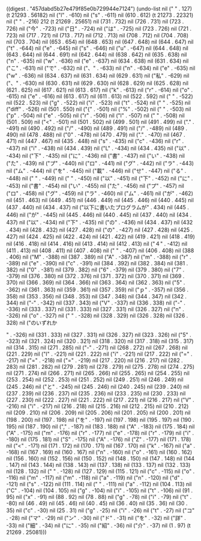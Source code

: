 
((digest . "457dabd5b27e479f85e0b729944e7124") (undo-list nil ("
" . 127) (t 21293 . 56182) nil ("l" . -610) nil ("s" . -611) nil (610 . 612) (t 21273 . 22321) nil ("
" . -216) 212 (t 21269 . 25651) nil (731 . 732) nil (726 . 731) nil (723 . 726) nil ("今" . -723) nil ("日" . -724) nil ("は" . -725) nil (723 . 726) nil (721 . 723) nil (717 . 721) nil (713 . 717) nil (712 . 713) nil (708 . 712) nil (704 . 708) nil (703 . 704) nil (653 . 654) nil (648 . 653) nil (647 . 648) nil (644 . 647) nil ("t" . -644) nil ("e" . -645) nil ("s" . -646) nil ("u" . -647) nil (644 . 648) nil (643 . 644) nil (644 . 691) nil (642 . 644) nil (638 . 642) nil (635 . 638) nil ("n" . -635) nil ("w" . -636) nil ("e" . -637) nil (634 . 638) nil (631 . 634) nil ("こ" . -631) nil ("で" . -632) nil ("、" . -633) nil ("n" . -634) nil ("e" . -635) nil ("w" . -636) nil (634 . 637) nil (631 . 634) nil (629 . 631) nil ("私" . -629) nil ("、" . -630) nil (630 . 631) nil (629 . 630) nil (628 . 629) nil (625 . 628) nil (621 . 625) nil (617 . 621) nil (613 . 617) nil ("k" . -613) nil ("r" . -614) nil ("o" . -615) nil ("e" . -616) nil (613 . 617) nil (611 . 613) nil (522 . 592) nil ("
" . -522) nil (522 . 523) nil ("g" . -522) nil ("i" . -523) nil ("t" . -524) nil (" " . -525) nil ("diff" . -526) nil (501 . 550) nil ("{" . -501) nil ("%" . -502) nil (" " . -503) nil ("p" . -504) nil ("e" . -505) nil ("r" . -506) nil ("l" . -507) nil (" " . -508) nil (501 . 509) nil ("<" . -501) nil (501 . 502) nil (499 . 501) nil (491 . 499) nil ("." . -491) nil (490 . 492) nil ("/" . -490) nil (489 . 491) nil ("/" . -489) nil (489 . 490) nil (478 . 488) nil ("0" . -478) nil (470 . 479) nil ("." . -470) nil (467 . 471) nil (447 . 467) nil (435 . 448) nil ("s" . -435) nil ("c" . -436) nil ("r" . -437) nil ("i" . -438) nil (434 . 439) nil ("L" . -434) nil (434 . 435) nil ("以" . -434) nil ("下" . -435) nil ("に" . -436) nil ("書" . -437) nil ("い" . -438) nil ("た" . -439) nil ("プ" . -440) nil ("ロ" . -441) nil ("グ" . -442) nil ("ラ" . -443) nil ("ム" . -444) nil ("を" . -445) nil ("載" . -446) nil ("せ" . -447) nil ("る" . -448) nil ("
" . -449) nil ("
" . -450) nil ("以" . -451) nil ("下" . -452) nil ("に" . -453) nil ("書" . -454) nil ("い" . -455) nil ("た" . -456) nil ("プ" . -457) nil ("ロ" . -458) nil ("グ" . -459) nil ("ラ" . -460) nil ("ム" . -461) nil ("が" . -462) nil (451 . 463) nil (449 . 451) nil (446 . 449) nil (445 . 446) nil (440 . 445) nil (437 . 440) nil (434 . 437) nil ("以下に書いたプログラムが" . 434) nil (445 . 446) nil ("が" . -445) nil (445 . 446) nil (440 . 445) nil (437 . 440) nil (434 . 437) nil ("以" . -434) nil ("下" . -435) nil ("の" . -436) nil (434 . 437) nil (432 . 434) nil (428 . 432) nil (427 . 428) nil ("の" . -427) nil (427 . 428) nil (425 . 427) nil (424 . 425) nil (422 . 424) nil (421 . 422) nil (419 . 421) nil (418 . 419) nil (416 . 418) nil (414 . 416) nil (413 . 414) nil (412 . 413) nil ("４" . -412) nil (411 . 413) nil (408 . 411) nil (407 . 408) nil ("
" . -407) nil (406 . 408) nil (388 . 406) nil ("M" . -388) nil (387 . 389) nil ("A" . -387) nil ("m" . -388) nil ("r" . -389) nil ("e" . -390) nil ("c" . -391) nil (384 . 392) nil (382 . 384) nil (381 . 382) nil ("0" . -381) nil (379 . 382) nil ("6" . -379) nil (379 . 380) nil ("7" . -379) nil (376 . 380) nil (372 . 376) nil (371 . 372) nil (370 . 371) nil (369 . 370) nil (366 . 369) nil (364 . 366) nil (363 . 364) nil (362 . 363) nil ("5" . -362) nil (361 . 363) nil (359 . 361) nil (357 . 359) nil ("ｐ" . -357) nil (356 . 358) nil (353 . 356) nil (348 . 353) nil (347 . 348) nil (344 . 347) nil (342 . 344) nil ("-" . -342) nil (337 . 343) nil ("V" . -337) nil (336 . 338) nil ("-" . -336) nil (333 . 337) nil (331 . 333) nil (327 . 331) nil (326 . 327) nil ("n" . -326) nil ("o" . -327) nil ("
" . -328) nil (328 . 329) nil (326 . 328) nil (326 . 328) nil ("のいずれか

" . -326) nil (331 . 333) nil (327 . 331) nil (326 . 327) nil (323 . 326) nil ("5" . -323) nil (321 . 324) nil (320 . 321) nil (318 . 320) nil (317 . 318) nil (315 . 317) nil (314 . 315) nil (271 . 285) nil ("-" . -271) nil (268 . 272) nil (267 . 268) nil (221 . 229) nil ("I" . -221) nil (221 . 222) nil ("i" . -221) nil (217 . 222) nil ("=" . -217) nil ("=" . -218) nil ("=" . -219) nil (217 . 220) nil (216 . 217) nil (282 . 283) nil (281 . 282) nil (279 . 281) nil (278 . 279) nil (275 . 278) nil (274 . 275) nil (271 . 274) nil (266 . 271) nil (265 . 266) nil (255 . 265) nil (254 . 255) nil (253 . 254) nil (252 . 253) nil (251 . 252) nil (249 . 251) nil (246 . 249) nil (245 . 246) nil ("と" . -245) nil (245 . 246) nil (240 . 245) nil (239 . 240) nil (237 . 239) nil (236 . 237) nil (235 . 236) nil (233 . 235) nil (230 . 233) nil (227 . 230) nil (222 . 227) nil (221 . 222) nil (217 . 221) nil (216 . 217) nil ("V" . -216) nil ("i" . -217) nil (216 . 218) nil (215 . 216) nil (212 . 215) nil (210 . 212) nil (209 . 210) nil (206 . 209) nil (205 . 206) nil (201 . 205) nil (200 . 201) nil (198 . 200) nil (197 . 198) nil ("を" . -197) nil (197 . 198) nil (195 . 197) nil (190 . 195) nil (187 . 190) nil ("," . -187) nil (183 . 188) nil ("A" . -183) nil (175 . 184) nil ("A" . -175) nil ("m" . -176) nil ("r" . -177) nil ("e" . -178) nil ("r" . -179) nil ("i" . -180) nil (175 . 181) nil ("S" . -175) nil ("A" . -176) nil ("Z" . -177) nil (171 . 178) nil ("<" . -171) nil (171 . 172) nil (170 . 171) nil (167 . 170) nil ("k" . -167) nil ("a" . -168) nil (167 . 169) nil (160 . 167) nil ("n" . -160) nil ("o" . -161) nil (160 . 162) nil (156 . 160) nil (152 . 156) nil (150 . 152) nil (148 . 150) nil (147 . 148) nil (144 . 147) nil (143 . 144) nil (138 . 143) nil (137 . 138) nil (133 . 137) nil (132 . 133) nil (128 . 132) nil ("
" . -128) nil (127 . 129) nil (115 . 121) nil ("c" . -115) nil ("o" . -116) nil ("m" . -117) nil ("m" . -118) nil ("a" . -119) nil ("n" . -120) nil ("d" . -121) nil ("s" . -122) nil (111 . 114) nil (" " . -111) nil ("a" . -112) nil (104 . 113) nil ("C" . -104) nil (104 . 105) nil ("g" . -104) nil ("i" . -105) nil ("t" . -106) nil (91 . 95) nil ("x" . -91) nil (88 . 92) nil (78 . 88) nil ("g" . -78) nil ("i" . -79) nil ("t" . -80) nil (46 . 49) nil (45 . 46) nil (40 . 45) nil (36 . 40) nil (35 . 36) nil (30 . 35) nil ("c" . -30) nil (25 . 31) nil ("g" . -25) nil ("i" . -26) nil ("t" . -27) nil ("コ" . -28) nil ("マ" . -29) nil ("ン" . -30) nil ("ド" . -31) nil ("を" . -32) nil ("詳" . -33) nil ("細" . -34) nil ("に" . -35) nil ("紹" . -36) nil ("介" . -37) nil (1 . 97) (t 21269 . 25081)))
